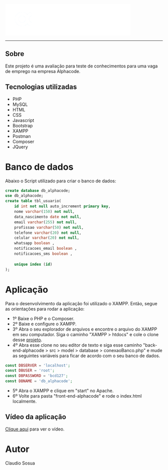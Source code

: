![](./front-end-alphacode/images/logo_rodape_alphacode.png)

---
## Sobre
Este projeto é uma avaliação para teste de conhecimentos para uma vaga de emprego na empresa Alphacode.

## Tecnologias utilizadas
- PHP
- MySQL
- HTML
- CSS
- Javascript
- Bootstrap
- XAMPP
- Postman
- Composer
- JQuery


# Banco de dados
Abaixo o Script utilizado para criar o banco de dados:
```sql
create database db_alphacode;
use db_alphacode;
create table tbl_usuario(
	id int not null auto_increment primary key,
    nome varchar(150) not null,
    data_nascimento date not null,
    email varchar(255) not null,
    profissao varchar(50) not null,
    telefone varchar(20) not null,
    celular varchar(20) not null,
    whatsapp boolean ,
    notificacoes_email boolean ,
    notificacoes_sms boolean ,
    
    unique index (id)
);
```

# Aplicação
Para o desenvolvimento da aplicação foi utilizado o XAMPP. Então, segue as orientações para rodar a aplicação:
- 1º Baixe o PHP e o Composer.
- 2º Baixe e configure o XAMPP.
- 3º Abra o seu explorador de arquivos e encontre o arquivo do XAMPP em seu computador. Siga o caminho  "XAMPP > htdocs" e cole o clone desse [projeto](https://claudiosousa44.github.io/projeto-alphacode).
- 4º Abra esse clone no seu editor de texto e siga esse caminho "back-end-alphacode > src > model > database > conexaoBanco.php" e mude as seguintes variáveis para ficar de acordo com o seu banco de dados.
```php
const DBSERVER = 'localhost';
const DBUSER = 'root';
const DBPASSWORD = 'bcd127';
const DBNAME = 'db_alphacode';
```
- 5º Abra o XAMPP e clique em "start" no Apache.
- 6º Volte para pasta "front-end-alphacode" e rode o index.html localmente.

## Vídeo da aplicação
[Clique aqui](https://drive.google.com/file/d/1qZrDj1c7InBHTuZJHVnXTzQVE-C7zWvv/view?usp=drive_link) para ver o vídeo.








# Autor
Claudio Sosua
